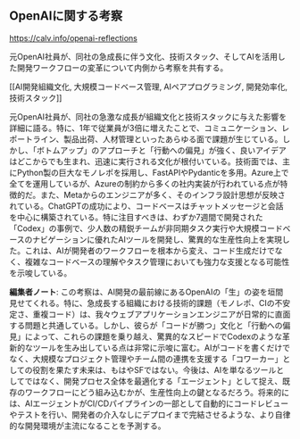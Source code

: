 ## OpenAIに関する考察

https://calv.info/openai-reflections

元OpenAI社員が、同社の急成長に伴う文化、技術スタック、そしてAIを活用した開発ワークフローの変革について内側から考察を共有する。

[[AI開発組織文化, 大規模コードベース管理, AIペアプログラミング, 開発効率化, 技術スタック]]

元OpenAI社員が、同社の急激な成長が組織文化と技術スタックに与えた影響を詳細に語る。特に、1年で従業員が3倍に増えたことで、コミュニケーション、レポートライン、製品出荷、人材管理といったあらゆる面で課題が生じている。しかし、「ボトムアップ」のアプローチと「行動への偏見」が強く、良いアイデアはどこからでも生まれ、迅速に実行される文化が根付いている。技術面では、主にPython製の巨大なモノレポを採用し、FastAPIやPydanticを多用。Azure上で全てを運用しているが、Azureの制約から多くの社内実装が行われている点が特徴的だ。また、Metaからのエンジニアが多く、そのインフラ設計思想が反映されている。ChatGPTの成功により、コードベースはチャットメッセージと会話を中心に構築されている。特に注目すべきは、わずか7週間で開発された「Codex」の事例で、少人数の精鋭チームが非同期タスク実行や大規模コードベースのナビゲーションに優れたAIツールを開発し、驚異的な生産性向上を実現した。これは、AIが開発者のワークフローを根本から変え、コード生成だけでなく、複雑なコードベースの理解やタスク管理においても強力な支援となる可能性を示唆している。

**編集者ノート**: この考察は、AI開発の最前線にあるOpenAIの「生」の姿を垣間見せてくれる。特に、急成長する組織における技術的課題（モノレポ、CIの不安定さ、重複コード）は、我々ウェブアプリケーションエンジニアが日常的に直面する問題と共通している。しかし、彼らが「コードが勝つ」文化と「行動への偏見」によって、これらの課題を乗り越え、驚異的なスピードでCodexのような革新的なツールを生み出している点は非常に示唆に富む。AIがコードを書くだけでなく、大規模なプロジェクト管理やチーム間の連携を支援する「コワーカー」としての役割を果たす未来は、もはやSFではない。今後は、AIを単なるツールとしてではなく、開発プロセス全体を最適化する「エージェント」として捉え、既存のワークフローにどう組み込むかが、生産性向上の鍵となるだろう。将来的には、AIエージェントがCI/CDパイプラインの一部として自動的にコードレビューやテストを行い、開発者の介入なしにデプロイまで完結させるような、より自律的な開発環境が主流になることを予測する。